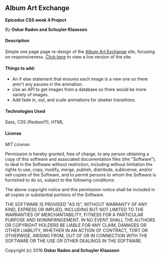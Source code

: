 ## Album Art Exchange

**Epicodus CSS week 4 Project**

By **Oskar Radon and Schuyler Klaassen**

#### Description
Simple one page page re-design of the [Album Art Exchange](http://www.albumartexchange.com/) site, focusing on responsiveness. [Click here](http://oskarradon.github.io/Album-Art-Exchange-redesign/) to view a live version of the site.

#### Things to add:
 - An if else statement that ensures each image is a new one so there aren't any pauses in the animation.
 - Use an API to get images from a database so there would be more variety of images.
 - Add fade in, out, and scale animations for sleeker transitions.

#### Technologies Used

Sass, CSS (flexbox!!!), HTML

#### License

*MIT License*

Permission is hereby granted, free of charge, to any person obtaining a copy of this software and associated documentation files (the "Software"), to deal in the Software without restriction, including without limitation the rights to use, copy, modify, merge, publish, distribute, sublicense, and/or sell copies of the Software, and to permit persons to whom the Software is furnished to do so, subject to the following conditions:

The above copyright notice and this permission notice shall be included in all copies or substantial portions of the Software.

THE SOFTWARE IS PROVIDED "AS IS", WITHOUT WARRANTY OF ANY KIND, EXPRESS OR IMPLIED, INCLUDING BUT NOT LIMITED TO THE WARRANTIES OF MERCHANTABILITY, FITNESS FOR A PARTICULAR PURPOSE AND NONINFRINGEMENT. IN NO EVENT SHALL THE AUTHORS OR COPYRIGHT HOLDERS BE LIABLE FOR ANY CLAIM, DAMAGES OR OTHER LIABILITY, WHETHER IN AN ACTION OF CONTRACT, TORT OR OTHERWISE, ARISING FROM, OUT OF OR IN CONNECTION WITH THE SOFTWARE OR THE USE OR OTHER DEALINGS IN THE SOFTWARE.

Copyright (c) 2016 **Oskar Radon and Schuyler Klaassen**
